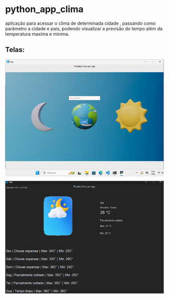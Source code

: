 # python_app_clima

aplicação para acessar o clima de determinada cidade , passando como parãmetro a cidade e pais, podendo visualizar a previsão do tempo além da temperatura maxima e minima.

## Telas:

<img align="center"
    src="img_rmd/tela1.png"/>
    
<img align="center"
    src="img_rmd/Tela.png"/>
